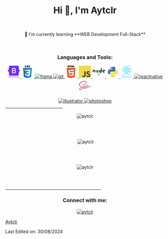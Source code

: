 <h1 align="center">Hi 👋, I'm Aytclr </h1>




<p align="center"> <a href="https://twitter.com/" target="blank"><img src="https://img.shields.io/twitter/follow/?logo=twitter&style=for-the-badge" alt="" /></a> </p>

<p align="center">🌱 I’m currently learning **WEB Development Full-Stack** </p>



<br>
<h3 align="center">Languages and Tools: </h3>
<p align="center"> <a href="https://getbootstrap.com" target="_blank" rel="noreferrer"> <img src="https://raw.githubusercontent.com/devicons/devicon/master/icons/bootstrap/bootstrap-plain-wordmark.svg" alt="bootstrap" width="40" height="40"/> </a> <a href="https://www.w3schools.com/css/" target="_blank" rel="noreferrer"> <img src="https://raw.githubusercontent.com/devicons/devicon/master/icons/css3/css3-original-wordmark.svg" alt="css3" width="40" height="40"/> </a> <a href="https://www.figma.com/" target="_blank" rel="noreferrer"> <img src="https://www.vectorlogo.zone/logos/figma/figma-icon.svg" alt="figma" width="40" height="40"/> </a> <a href="https://git-scm.com/" target="_blank" rel="noreferrer"> <img src="https://www.vectorlogo.zone/logos/git-scm/git-scm-icon.svg" alt="git" width="40" height="40"/> </a> <a href="https://www.w3.org/html/" target="_blank" rel="noreferrer"> <img src="https://raw.githubusercontent.com/devicons/devicon/master/icons/html5/html5-original-wordmark.svg" alt="html5" width="40" height="40"/> </a> <a href="https://www.adobe.com/in/products/illustrator.html" target="_blank" rel="noreferrer"> </a> <a href="https://developer.mozilla.org/en-US/docs/Web/JavaScript" target="_blank" rel="noreferrer"> <img src="https://raw.githubusercontent.com/devicons/devicon/master/icons/javascript/javascript-original.svg" alt="javascript" width="40" height="40"/> </a> <a href="https://nodejs.org" target="_blank" rel="noreferrer"> <img src="https://raw.githubusercontent.com/devicons/devicon/master/icons/nodejs/nodejs-original-wordmark.svg" alt="nodejs" width="40" height="40"/> </a> <a href="https://www.photoshop.com/en" target="_blank" rel="noreferrer"> </a> <a href="https://www.python.org" target="_blank" rel="noreferrer"> <img src="https://raw.githubusercontent.com/devicons/devicon/master/icons/python/python-original.svg" alt="python" width="40" height="40"/> </a> <a href="https://reactjs.org/" target="_blank" rel="noreferrer"> <img src="https://raw.githubusercontent.com/devicons/devicon/master/icons/react/react-original-wordmark.svg" alt="react" width="40" height="40"/> </a> <a href="https://reactnative.dev/" target="_blank" rel="noreferrer"> <img src="https://reactnative.dev/img/header_logo.svg" alt="reactnative" width="40" height="40"/> </a> <a href="https://sass-lang.com" target="_blank" rel="noreferrer"> <img src="https://raw.githubusercontent.com/devicons/devicon/master/icons/sass/sass-original.svg" alt="sass" width="40" height="40"/> <br><br> <img src="https://www.vectorlogo.zone/logos/adobe_illustrator/adobe_illustrator-icon.svg" alt="illustrator" width="40" height="40"/>  <img src="https://img.icons8.com/?size=100&id=NeNPFdj7MzXi&format=png&color=000000" alt="photoshop" width="40" height="40"/> </a> </p>


<hr width="36%" >




<p align="center" ><img align="center" src="https://github-readme-stats.vercel.app/api/top-langs?username=Aytclr&show_icons=true&theme=dark&locale=en&layout=compact" alt="aytclr" /></p>

<br><br>
<p align="center" >&nbsp;<img align="center" src="https://github-readme-stats.vercel.app/api?username=Aytclr&show_icons=true&theme=dark&locale=en" alt="aytclr" /></p>
<br><br>

<p align="center" ><img align="center" src="https://github-readme-streak-stats.herokuapp.com/?user=Aytclr&theme=dark" alt="aytclr" /></p>
<br><br>
<hr width="60%" >
<h3 align="center">Connect with me:</h3>
<p align="center">
<a href="https://www.linkedin.com/in/aytacalir/" target="blank"><img align="center" src="https://img.icons8.com/?size=100&id=67570&format=png&color=000000" alt="aytclr" height="80" width="80"  /></a>



[Aytclr](https://github.com/Aytclr)

Last Edited on: 30/08/2024




